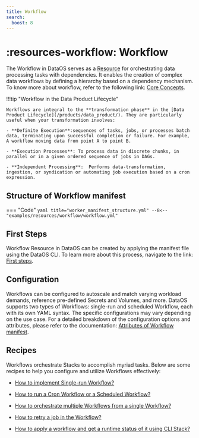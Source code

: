 ```yaml
---
title: Workflow
search:
  boost: 8
---
```


# :resources-workflow: Workflow

The Workflow in DataOS serves as a [Resource](/resources/) for orchestrating data processing tasks with dependencies. It enables the creation of complex data workflows by defining a hierarchy based on a dependency mechanism. To know more about workflow, refer to the following link: [Core Concepts](/resources/workflow/core_concepts/).

!!!tip "Workflow in the Data Product Lifecycle"

    Workflows are integral to the **transformation phase** in the [Data Product Lifecycle](/products/data_product/). They are particularly useful when your transformation involves:

    - **Definite Execution**:sequences of tasks, jobs, or processes batch data, terminating upon successful completion or failure. For example, A workflow moving data from point A to point B.

    - **Execution Processes**: To process data in discrete chunks, in parallel or in a given ordered sequence of jobs in DAGs.

    - **Independent Processing**:  Performs data-transformation, ingestion, or syndication or automating job execution based on a cron expression.

## Structure of Workflow manifest


=== "Code"
    ```yaml title="worker_manifest_structure.yml"
    --8<-- "examples/resources/workflow/workflow.yml"
    ```


## First Steps

Workflow Resource in DataOS can be created by applying the manifest file using the DataOS CLI. To learn more about this process, navigate to the link: [First steps](/resources/workflow/first_steps/).

## Configuration

Workflows can be configured to autoscale and match varying workload demands, reference pre-defined Secrets and Volumes, and more. DataOS supports two types of Workflows: single-run and scheduled Workflow, each with its own YAML syntax. The specific configurations may vary depending on the use case. For a detailed breakdown of the configuration options and attributes, please refer to the documentation: [Attributes of Workflow manifest](/resources/workflow/configuration/).

## Recipes

Workflows orchestrate Stacks to accomplish myriad tasks. Below are some recipes to help you configure and utilize Workflows effectively:


- [How to implement Single-run Workflow?](/resources/workflow/how_to_guide/single_run_workflow/)

- [How to run a Cron Workflow or a Scheduled Workflow?](/resources/workflow/how_to_guide/scheduled_workflow/)

- [How to orchestrate multiple Workflows from a single Workflow?](/resources/workflow/how_to_guide/multiple_workflows_from_a_single_workflow/)

- [How to retry a job in the Workflow?](/resources/workflow/how_to_guide/retry_jobs/)

- [How to apply a workflow and get a runtime status of it using CLI Stack?](/resources/workflow/how_to_guide/apply_a_workflow_and_get_runtime_status_using_cli_stack/)
